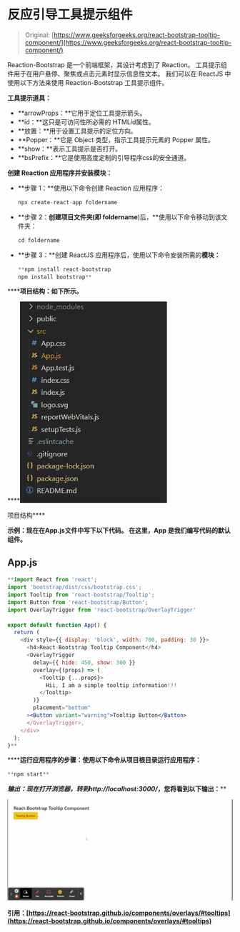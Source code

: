 # 反应引导工具提示组件

> Original: [https://www.geeksforgeeks.org/react-bootstrap-tooltip-component/](https://www.geeksforgeeks.org/react-bootstrap-tooltip-component/)

Reaction-Bootstrap 是一个前端框架，其设计考虑到了 Reaction。 工具提示组件用于在用户悬停、聚焦或点击元素时显示信息性文本。 我们可以在 ReactJS 中使用以下方法来使用 Reaction-Bootstrap 工具提示组件。

**工具提示道具：**

*   **arrowProps：**它用于定位工具提示箭头。
*   **id：**这只是可访问性所必需的 HTML*id*属性。
*   **放置：**用于设置工具提示的定位方向。
*   **Popper：**它是 Object 类型，指示工具提示元素的 Popper 属性。
*   **show：**表示工具提示是否打开。
*   **bsPrefix：**它是使用高度定制的引导程序css的安全通道。

**创建 Reaction 应用程序并安装模块：**

*   **步骤 1：**使用以下命令创建 Reaction 应用程序：

    ```jsx
    npx create-react-app foldername
    ```

*   **步骤 2：**创建项目文件夹(即 foldername**)后，**使用以下命令移动到该文件夹：

    ```jsx
    cd foldername
    ```

*   **步骤 3：**创建 ReactJS 应用程序后，使用以下命令安装所需的****模块：****

    ```jsx
    **npm install react-bootstrap 
    npm install bootstrap**
    ```

******项目结构：**如下所示。****

****![](img/f04ae0d8b722a9fff0bd9bd138b29c23.png)

项目结构**** 

******示例：**现在在**App.js**文件中写下以下代码。 在这里，App 是我们编写代码的默认组件。****

## ****App.js****

```jsx
**import React from 'react';
import 'bootstrap/dist/css/bootstrap.css';
import Tooltip from 'react-bootstrap/Tooltip';
import Button from 'react-bootstrap/Button';
import OverlayTrigger from 'react-bootstrap/OverlayTrigger'

export default function App() {
  return (
    <div style={{ display: 'block', width: 700, padding: 30 }}>
      <h4>React-Bootstrap Tooltip Component</h4>
      <OverlayTrigger
        delay={{ hide: 450, show: 300 }}
        overlay={(props) => (
          <Tooltip {...props}>
            Hii, I am a simple tooltip information!!!
          </Tooltip>
        )}
        placement="bottom"
      ><Button variant="warning">Tooltip Button</Button>
      </OverlayTrigger>,
    </div>
  );
}**
```

******运行应用程序的步骤：**使用以下命令从项目根目录运行应用程序：****

```jsx
**npm start**
```

******输出：**现在打开浏览器，转到***http://localhost:3000/***，您将看到以下输出：****

****![](img/cb065fc066a538788ee99607dbe524fc.png)****

******引用：**[https://react-bootstrap.github.io/components/overlays/#tooltips](https://react-bootstrap.github.io/components/overlays/#tooltips)****